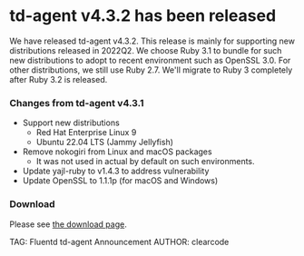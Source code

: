 # td-agent v4.3.2 has been released

We have released td-agent v4.3.2.
This release is mainly for supporting new distributions released in 2022Q2.
We choose Ruby 3.1 to bundle for such new distributions to adopt to recent
environment such as OpenSSL 3.0. For other distributions, we still use
Ruby 2.7. We'll migrate to Ruby 3 completely after Ruby 3.2 is released.

### Changes from td-agent v4.3.1

  * Support new distributions
    * Red Hat Enterprise Linux 9
    * Ubuntu 22.04 LTS (Jammy Jellyfish)
  * Remove nokogiri from Linux and macOS packages
    * It was not used in actual by default on such environments.
  * Update yajl-ruby to v1.4.3 to address vulnerability
  * Update OpenSSL to 1.1.1p (for macOS and Windows)

### Download

Please see [the download page](/download).

TAG: Fluentd td-agent Announcement
AUTHOR: clearcode
